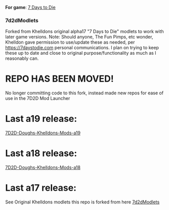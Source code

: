 **For game**: [7 Days to Die](https://7daystodie.com)

### 7d2dModlets
Forked from Khelldons original alpha17 "7 Days to Die" modlets to work with later game versions.
Note: Should anyone, The Fun Pimps, etc wonder, Khelldon gave permission to use/update these as needed, per https://7daystodie.com personal communications. I plan on trying to keep these up to date and close to original purpose/functionality as much as I reasonably can.

# REPO HAS BEEN MOVED!
No longer committing code to this fork, instead made new repos for ease of use in the 7D2D Mod Launcher

# Last a19 release: 
[7D2D-Doughs-Khelldons-Mods-a19](https://github.com/doughphunghus/7D2D-Doughs-Khelldons-Mods-a19)

# Last a18 release: 
[7D2D-Doughs-Khelldons-Mods-a18](https://github.com/doughphunghus/7D2D-Doughs-Khelldons-Mods-a18)

# Last a17 release: 
See Original Khelldons modlets this repo is forked from here [7d2dModlets](https://github.com/Khelldon/7d2dModlets)
